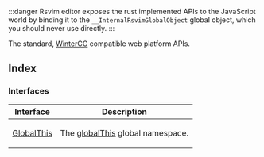 :::danger
Rsvim editor exposes the rust implemented APIs to the JavaScript world by binding it to the `__InternalRsvimGlobalObject` global object, which you should never use directly.
:::

The standard, [WinterCG](https://common-min-api.proposal.wintercg.org/) compatible web platform APIs.

## Index

### Interfaces

<table>
<thead>
<tr>
<th>Interface</th>
<th>Description</th>
</tr>
</thead>
<tbody>
<tr>
<td>

[GlobalThis](interfaces/GlobalThis.md)

</td>
<td>

The [globalThis](https://developer.mozilla.org/docs/Web/JavaScript/Reference/Global_Objects/globalThis) global namespace.

</td>
</tr>
</tbody>
</table>
